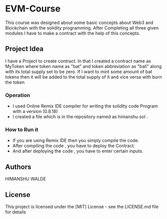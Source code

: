 # EVM-Course
This course was designed about some basic concepts about Web3 and Blockchain with the solidity programming. 
After Completing all three given modules I have to make a contract with the help of this concepts.

## Project Idea
I have a Project to create contract. In that I created a contract name as MyToken where token name as "bat" and token abbreviation as "ball" along with its total supply set to be zero. If I want to mint some amount of bat tokens then it will be added to the total supply of it and vice versa with burn the token 

### Operation 

* I used Online Remix IDE compiler for writing the solidity code Program with a version (0.8.18)
* I created a file which is in the repository named as himanshu.sol .

### How to Run it

* If you are using Remix IDE then you simply compile the code.
* After compiling the code , you have to deploy the Contract.
* And after deploying the code , you have to enter certain inputs. 

## Authors
HIMANSHU WALDE

## License
This project is licensed under the [MIT] License - see the LICENSE.md file for details
